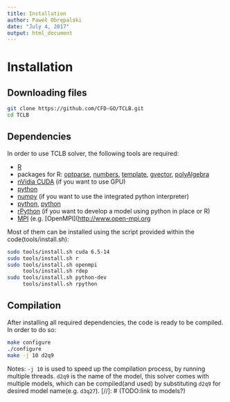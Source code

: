 ```yaml
---
title: Installation
author: Paweł Obrępalski
date: "July 4, 2017"
output: html_document
---
```


# Installation
## Downloading files
```bash
git clone https://github.com/CFD-GO/TCLB.git
cd TCLB
```

## Dependencies

In order to use TCLB solver, the following tools are required:

* [R](https://www.r-project.org/)
* packages for R: [optparse](https://cran.r-project.org/package=optparse), [numbers](https://cran.r-project.org/package=numbers),  [template](https://github.com/llaniewski/rtemplate), [gvector](https://github.com/llaniewski/gvector),  [polyAlgebra](https://github.com/llaniewski/polyAlgebra)
* [nVidia CUDA](https://developer.nvidia.com/cuda-zone) (if you want to use GPU)
* [python](https://www.python.org/)
* [numpy](http://www.numpy.org/) (if you want to use the integrated python interpreter)
* [python](https://www.python.org/), [python](http://www.sympy.org/) 
* [rPython](https://cran.r-project.org/package=rPython) (if you want to develop a model using python in place or R)
* [MPI](https://en.wikipedia.org/wiki/Message_Passing_Interface) (e.g. [OpenMPI](http://www.open-mpi.org

Most of them can be installed using the script provided within the code(tools/install.sh):

```bash
sudo tools/install.sh cuda 6.5-14
sudo tools/install.sh r
sudo tools/install.sh openmpi
     tools/install.sh rdep
sudo tools/install.sh python-dev
     tools/install.sh rpython
```

## Compilation

After installing all required dependencies, the code is ready to be compiled. In order to do so:
```bash
make configure
./configure
make -j 10 d2q9
```
Notes: `-j 10` is used to speed up the compilation process, by running multiple threads. `d2q9` is the name of the model, this solver comes with multiple models, which can be compiled(and used) by substituting `d2q9` for desired model name(e.g. `d3q27`).
[//]: # (TODO:link to models?)
